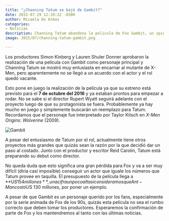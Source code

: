 ```yaml
---
title: "¿Channing Tatum se bajó de Gambit?"
date: 2015-07-29 12:10:22 -0300
author: Micaela De Armas
categories:
- Noticias
description: Channing Tatum abandona la pelicula de Fox Gambit, un spin-off de X-Men.
image: 2015/07/channing-tatum-gambit.png

---
```

Los productores Simon Kinberg y Lauren Shuler Donner aprobaron la realización de una película con Gambit como personaje principal y Channing Tatum se mostró muy entusiasta en encarnar al mutante de X-Men, pero aparentemente no se llegó a un acuerdo con el actor y el rol quedó vacante.
<!--more-->

Esto pone en juego la realización de la película ya que su estreno está previsto para el **7 de octubre del 2016** y ya estaban prontos para empezar a rodar. No se sabe si el director Rupert Wyatt seguirá adelante con el proyecto luego de que su protagonista se fuera. Probablemente ya hay mucho en juego y simplemente buscarán un reemplazo para Tatum. Recordamos que el personaje fue interpretado por Taylor Kitsch en *X-Men Origins: Wolverine* (2009). 

![Gambit](/img/2015/07/gambit-body.gif)

A pesar del entusiasmo de Tatum por el rol, actualmente tiene otros proyectos más grandes que quizás sean la razón por la que decidió dar un paso al costado. Junto con el productor y escritor Reid Carolin, Tatum está preparando su debut como director. 

No queda duda que esto significa una gran pérdida para Fox y va a ser muy difícil (diría casi imposible) conseguir un actor que iguale los números que Tatum provee en taquilla. El presupuesto de la película llega a **U$S 154 millones**, una cifra un poco alta si consideramos que Ant-Man costó U$S 130 millones, por poner un ejemplo. 

A pesar de que Gambit es un personaje querido por los fans, especialmente por la serie animada de Fox de los 90s, quizás esta película no sea el rumbo correcto que deben tomar los productores. Esperaremos la confirmación de parte de Fox y los mantendremos al tanto con las últimas noticias.



